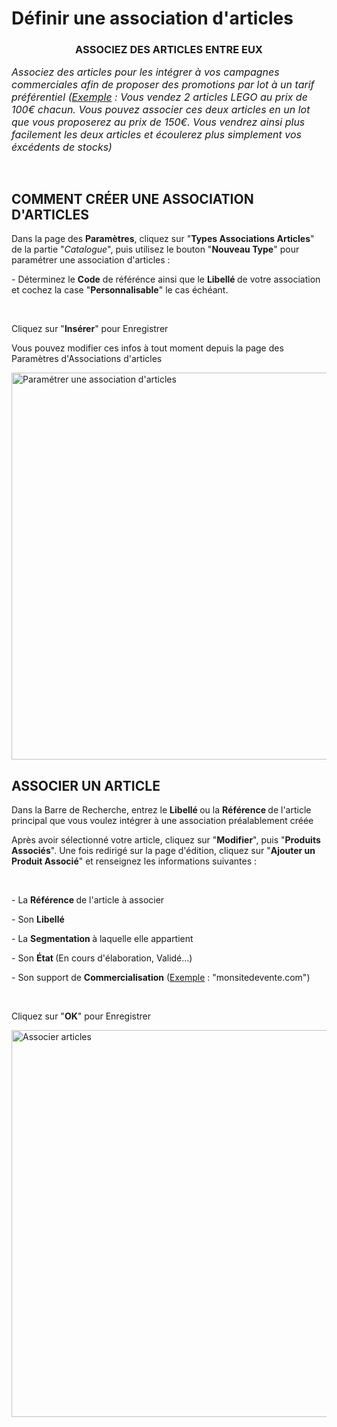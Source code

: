 # Définir une association d'articles


<h3 style="text-align: center;"><strong>ASSOCIEZ DES ARTICLES ENTRE EUX</strong></h3>


<p><span style="font-size: 12pt;"><em>Associez des articles pour les int&eacute;grer &agrave; vos campagnes commerciales afin de proposer des promotions par lot &agrave; un tarif pr&eacute;f&eacute;rentiel (<span style="text-decoration: underline;">Exemple</span> : Vous vendez 2 articles LEGO au prix de 100&euro; chacun. Vous pouvez associer ces deux articles en un lot que vous proposerez au prix de 150&euro;. Vous vendrez ainsi plus facilement les deux articles et &eacute;coulerez plus simplement vos &eacute;xc&eacute;dents de stocks)</em></span></p>
<p>&nbsp;</p>


<h2>COMMENT CR&Eacute;ER UNE ASSOCIATION D'ARTICLES&nbsp;</h2>
<p>Dans la page des&nbsp;<strong>Param&egrave;tres</strong>, cliquez sur "<strong>Types Associations Articles</strong>" de la partie "<em>Catalogue</em>", puis utilisez le bouton "<strong>Nouveau Type</strong>" pour param&eacute;trer une association d'articles :</p>
<p>- D&eacute;terminez le&nbsp;<strong>Code</strong>&nbsp;de r&eacute;f&eacute;r&eacute;nce ainsi que le&nbsp;<strong>Libell&eacute;&nbsp;</strong>de votre association et cochez la case "<strong>Personnalisable</strong>" le cas &eacute;ch&eacute;ant.</p>
<p>&nbsp;</p>
<p>Cliquez sur "<strong>Ins&eacute;rer</strong>" pour Enregistrer</p>
<p>Vous pouvez modifier ces infos &agrave; tout moment depuis la page des Param&egrave;tres d'Associations d'articles</p>


<p><img src="https://datasimplemente.blob.core.windows.net/aide/param-asso-articles.GIF" alt="Param&eacute;trer une association d'articles" width="1100" height="619" /></p>


<h2>ASSOCIER UN ARTICLE</h2>
<p>Dans la Barre de Recherche, entrez le&nbsp;<strong>Libell&eacute;&nbsp;</strong>ou la&nbsp;<strong>R&eacute;f&eacute;rence&nbsp;</strong>de l'article principal que vous voulez&nbsp;int&eacute;grer &agrave; une association pr&eacute;alablement cr&eacute;&eacute;e</p>
<p>Apr&egrave;s avoir s&eacute;lectionn&eacute; votre article, cliquez sur "<strong>Modifier</strong>", puis "<strong>Produits Associ&eacute;s</strong>". Une fois redirig&eacute; sur la page d'&eacute;dition, cliquez sur "<strong>Ajouter un Produit Associ&eacute;</strong>" et renseignez les informations suivantes :</p>
<p>&nbsp;</p>
<p>- La&nbsp;<strong>R&eacute;f&eacute;rence&nbsp;</strong>de l'article &agrave; associer</p>
<p>- Son&nbsp;<strong>Libell&eacute;</strong></p>
<p>- La&nbsp;<strong>Segmentation&nbsp;</strong>&agrave; laquelle elle appartient</p>
<p>- Son&nbsp;<strong>&Eacute;tat&nbsp;</strong>(En cours d'&eacute;laboration, Valid&eacute;...)</p>
<p>- Son support de&nbsp;<strong>Commercialisation</strong>&nbsp;(<span style="text-decoration: underline;">Exemple</span> : "monsitedevente.com")</p>
<p>&nbsp;</p>
<p>Cliquez sur "<strong>OK</strong>" pour Enregistrer</p>


<p><img src="https://datasimplemente.blob.core.windows.net/aide/associer-articles.GIF" alt="Associer articles" width="1100" height="619" /></p>

